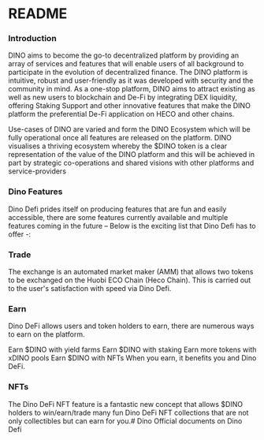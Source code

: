 # README

### Introduction

DINO aims to become the go-to decentralized platform by providing an array of services and features that will enable users of all background to participate in the evolution of decentralized finance. The DINO platform is intuitive, robust and user-friendly as it was developed with security and the community in mind. As a one-stop platform, DINO aims to attract existing as well as new users to blockchain and De-Fi by integrating DEX liquidity, offering Staking Support and other innovative features that make the DINO platform the preferential De-Fi application on HECO and other chains.

Use-cases of DINO are varied and form the DINO Ecosystem which will be fully operational once all features are released on the platform. DINO visualises a thriving ecosystem whereby the $DINO token is a clear representation of the value of the DINO platform and this will be achieved in part by strategic co-operations and shared visions with other platforms and service-providers

### Dino Features

Dino Defi prides itself on producing features that are fun and easily accessible, there are some features currently available and multiple features coming in the future – Below is the exciting list that Dino Defi has to offer -:

### Trade

The exchange is an automated market maker (AMM) that allows two tokens to be exchanged on the Huobi ECO Chain (Heco Chain). This is carried out to the user's satisfaction with speed via Dino Defi.

### Earn

Dino DeFi allows users and token holders to earn, there are numerous ways to earn on the platform.

Earn $DINO with yield farms Earn $DINO with staking Earn more tokens with xDINO pools Earn $DINO with NFTs When you earn, it benefits you and Dino DeFi.

### NFTs

The Dino DeFi NFT feature is a fantastic new concept that allows $DINO holders to win/earn/trade many fun Dino DeFi NFT collections that are not only collectibles but can earn for you.# Dino Official documents on Dino Defi

